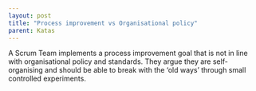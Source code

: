```yaml
---
layout: post
title: "Process improvement vs Organisational policy"
parent: Katas
---
```

A Scrum Team implements a process improvement goal that is not in line with organisational policy and standards. They argue they are self-organising and should be able to break with the ‘old ways’ through small controlled experiments.
